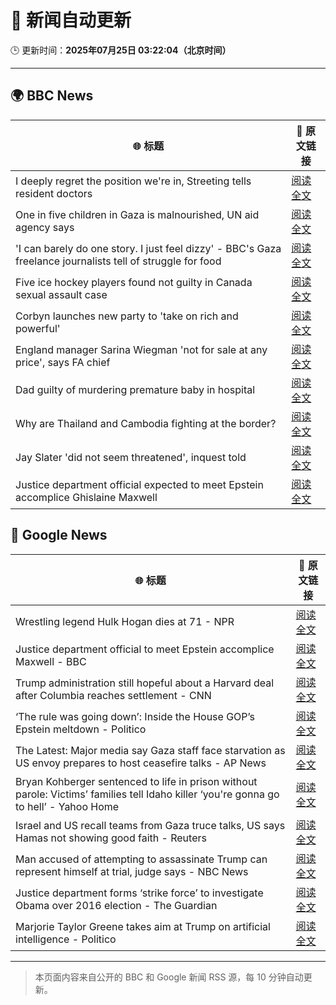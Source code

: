 # 🧠 新闻自动更新

🕒 更新时间：**2025年07月25日 03:22:04（北京时间）**

---

## 🌍 BBC News

| 🌐 标题 | 🔗 原文链接 |
|--------|-------------|
| I deeply regret the position we're in, Streeting tells resident doctors | [阅读全文](https://www.bbc.com/news/articles/cn5k5w7vrdvo) |
| One in five children in Gaza is malnourished, UN aid agency says | [阅读全文](https://www.bbc.com/news/articles/cwyxy5k70rzo) |
| 'I can barely do one story. I just feel dizzy' - BBC's Gaza freelance journalists tell of struggle for food | [阅读全文](https://www.bbc.com/news/articles/crmvmj8kkjno) |
| Five ice hockey players found not guilty in Canada sexual assault case | [阅读全文](https://www.bbc.com/news/articles/cn0qlwnyy70o) |
| Corbyn launches new party to 'take on rich and powerful' | [阅读全文](https://www.bbc.com/news/articles/cdeze706jw8o) |
| England manager Sarina Wiegman 'not for sale at any price', says FA chief | [阅读全文](https://www.bbc.com/sport/football/articles/cn0z0x8pg9ko) |
| Dad guilty of murdering premature baby in hospital | [阅读全文](https://www.bbc.com/news/articles/c7vr282v15vo) |
| Why are Thailand and Cambodia fighting at the border? | [阅读全文](https://www.bbc.com/news/articles/cdjxje2pje1o) |
| Jay Slater 'did not seem threatened', inquest told | [阅读全文](https://www.bbc.com/news/articles/c79q9n1yrpro) |
| Justice department official expected to meet Epstein accomplice Ghislaine Maxwell | [阅读全文](https://www.bbc.com/news/articles/cjd2de8zz5go) |

## 📰 Google News

| 🌐 标题 | 🔗 原文链接 |
|--------|-------------|
| Wrestling legend Hulk Hogan dies at 71 - NPR | [阅读全文](https://news.google.com/rss/articles/CBMibEFVX3lxTE1NTG5FSmhiVmQ1WFZHUGIzSGtIQ0NVdFlkb1VtRnIzZkY3MjJ2R0NLTDgzc1FSazEwaUpkM1liMlMtRVFBdDVCS09uWGdpMWk3N01Vb0xEVjlZMUVIR2hJb1V3RGZKbmZMSnQ0cQ?oc=5) |
| Justice department official to meet Epstein accomplice Maxwell - BBC | [阅读全文](https://news.google.com/rss/articles/CBMiWkFVX3lxTFBuNVFYV2pObzd2Z1hORjlRMUhVWE9pLVA5eVdtZl9BYzVtLTJld3REU0JDTjFoOS15dzdfWDhMS0pmb0EzTDkyQWdxWVFMLUdjU2pOY2hGbDZGQdIBX0FVX3lxTFB2MXR1T0NGbEViVFB3OUNLeGVEWTFweENMLVdEZjFoc2xacllJOC1VaTVuazVNeDJlVmp2VU1MZk5Fd2FGblZGd1l0bkNfWkJXT2ZlRFB6WjB6aThxZ053?oc=5) |
| Trump administration still hopeful about a Harvard deal after Columbia reaches settlement - CNN | [阅读全文](https://news.google.com/rss/articles/CBMijgFBVV95cUxOenFZQUgxOGp6Tmp2b1RwR0dlaHo5QVhwcmZlMnA1aXlaWGpUMVRjLVlJTnFPUm5EaEoyMWxjOTlIMy1zYTJnREI1cUxCX19SandPQURWaVlFcTJkZk9maFhBVC1jZ3VxUmd2RFlLUEY5WXljUks1UkZNN0pweWJYTERGTnRVckRZWk5lMWNn0gGTAUFVX3lxTFAtUzhrSmlsdkpXbXluQnJMN19IakZVQ3d5TzFza2pWMElYT2hCYjl2TDJROEotTGlKOXZpcWp2TEZlVDRIVWJIaU1ES2ZOQWFUTnNpUDJiemRUd1dmX00wdi1QQjBodEY1OUVPR1VvdFdJNzBySVFNRmlqdEctTWxEVGI4eGJQOF83VTE5VlhaRXdHdw?oc=5) |
| ‘The rule was going down’: Inside the House GOP’s Epstein meltdown - Politico | [阅读全文](https://news.google.com/rss/articles/CBMigwFBVV95cUxPR2xMSk1pYlctRG1EcDVaNG9DMnhvd3IwQVBxYnpXYnZhZm44dzNKMTBlQVJ3Vng5X2ViOVBmcFo2V21USzNUUGNibmJ1VldQWHd6bXlpNVRDaXdZcmRZNXNETGlVUFA1WnBxdFBBRXhaWElOcTB2d0E4Vk5FZ3FvNVNYUQ?oc=5) |
| The Latest: Major media say Gaza staff face starvation as US envoy prepares to host ceasefire talks - AP News | [阅读全文](https://news.google.com/rss/articles/CBMirAFBVV95cUxPMzBwV3o5aHVtMHd0dXpiRml5TFlHdU9pR090SFFPb3JvMmtYa1FzQXgyNTNCOHpITmY1UVZSMFNCRE5DZWk3Z28xRUZXUzcwMnN6WGlqTV8yd2thQ0IwMFN6b2Zsb1BjS1hyVVZkSkZFblRoRmJ4bkRDbHNyNDJsa1M5ZTJHa1dlR3VreldrV2pUaDJSaktzZHZVa3R3T0VybFBCUElXRHUySWZI?oc=5) |
| Bryan Kohberger sentenced to life in prison without parole: Victims’ families tell Idaho killer ‘you're gonna go to hell’ - Yahoo Home | [阅读全文](https://news.google.com/rss/articles/CBMi-gFBVV95cUxQNFFyRzUyQ2lSM01TVWxCdTJ6eWdqX1VxM1lPU1p5b3c0RG03TmpKc2MxNjlNQXVHaXFxRk9qVFE4emJ5RTlBbWZXTWpYNzVkTjdpV2F5eGFKTHktd2h5WHdsMzg2SEtXRzU3eTBmdjFtSUgzSDRfaWo0V1ZScmRMNHZrY2QweklrOTNRMTdRYWhSanlXcW5xbS04T0dsWHRxczhPa0ZESERPc0VHWXRCQWgyQTQxLUJqRm42eUxOVi1sNUE3cjltSk9iS2dBcXJjUWxWY3JyXzhncXFJVmY2T2Y5aG0zd09fOGdxVGxhZktnR3I2SGRqam1R?oc=5) |
| Israel and US recall teams from Gaza truce talks, US says Hamas not showing good faith - Reuters | [阅读全文](https://news.google.com/rss/articles/CBMixwFBVV95cUxQSmVORkt2TGpTWlNoOThDbTVEQjR4Qk5VWHZVdVNBOThWdmtfck1QRXhFQWJMU2I3bk5yOXgwWDlrVklNNGZUc3A4VGdEZzUzcTJtc1ZadHI0ZXdfMWNVR2I2czBldTNQS2xsWkZDeHdEZHUwUDZ2UXdSbE9mb2JrUHU2aFIxYi1kR1BtMmJFeUFLNmdKUzZqOTdheUZfN21kOG4zLVlicWpvS3hZTHRndzZPU1NmU1FtamUzT2M5WHBTNjhkMjc4?oc=5) |
| Man accused of attempting to assassinate Trump can represent himself at trial, judge says - NBC News | [阅读全文](https://news.google.com/rss/articles/CBMiugFBVV95cUxNNkhUSlRZM0pBNkxOX2tTOVcxX1JCdFBpTWtoYUZWdmZLSGNNNDUwSXJjY0RTLUIxZUVUM0Y3NDdaX2ZyVlNzVWxLc3ZXQ0dHYXE4Yjcwck1fczR4TjVWUGVRSzVXbnFHSXNLOTB4S1QwNFRZS1hlVk1LaXBYY0R6MWM1bklodlA2VFhiOEhuT0d5akpuQVdBZERyZHZNQVJUNFJ5SXNta01UbHl2bjV4Y0M1LW9YVDBRRUHSAVZBVV95cUxPN3kybFVKRlFIaW5XZ2doLXFaQnQwYndBQnZoMnFyVVc5ZGh4SnRBSTZ6bW5tbXRhaWcwUnVjdkZWUFN6MTFTYzdTN19GTHNLdkM4UVY4UQ?oc=5) |
| Justice department forms ‘strike force’ to investigate Obama over 2016 election - The Guardian | [阅读全文](https://news.google.com/rss/articles/CBMijwFBVV95cUxNTm90d3d2NkVyMlBVbkVTOXJRdW10bjBHWE1VN3g2VlpRZnZrQzlyVFlDanZ4enFub0V3UkxrQjFSRHZsRVVsOW9YQkZuZUtmNm9iWTM1amF1Q3NQTG9BMjUwc3VUck14b2hIY013d0dkNnRuZGYyNl9TZ1N6ZlZsYTNIeXlnOFlOQmx6TVRRUQ?oc=5) |
| Marjorie Taylor Greene takes aim at Trump on artificial intelligence - Politico | [阅读全文](https://news.google.com/rss/articles/CBMinwFBVV95cUxPZzM0dE9nUl9mWUs1amEwSk1vNHdsYXhDaDBLdmx5TjIzSWdUUjdpdndYcG9OODRiT18zeldUVXQtdDdobGZzNVRwZnhCaUkxeEI3dG80VDN0Tl9OVGpuOFo0ZFBRNnpBcXpIeGpIVUFEN2hCU3Y0WGkyNUNydTFKeTV6T3BuMVVSdE43ZVJqSmxNRHBwRnB3WGZxcU1HaWs?oc=5) |

---
> 本页面内容来自公开的 BBC 和 Google 新闻 RSS 源，每 10 分钟自动更新。